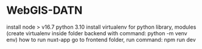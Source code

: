 # WebGIS-DATN
install node > v16.7
python 3.10
install virtualenv for python library, modules (create virtualenv inside folder backend with command: python -m venv env)
how to run nuxt-app
go to frontend folder, run command: npm run dev